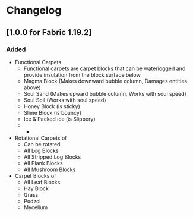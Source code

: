 # Changelog

## [1.0.0 for Fabric 1.19.2]

### Added 

- Functional Carpets 
  - Functional carpets are carpet blocks that can be waterlogged and provide insulation from the block surface below
  - Magma Block (Makes downward bubble column, Damages entities above)
  - Soul Sand (Makes upward bubble column, Works with soul speed)
  - Soul Soil (Works with soul speed) 
  - Honey Block (is sticky)
  - Slime Block (is bouncy)
  - Ice & Packed ice (is Slippery)
  - - 
- Rotational Carpets of 
  - Can be rotated
  - All Log Blocks
  - All Stripped Log Blocks 
  - All Plank Blocks
  - All Mushroom Blocks
- Carpet Blocks of
  - All Leaf Blocks
  - Hay Block
  - Grass
  - Podzol
  - Mycelium
